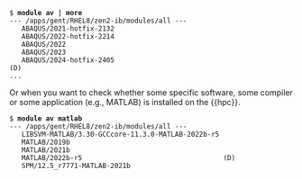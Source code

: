 <pre><code>$ <b>module av | more</b>
--- /apps/gent/RHEL8/zen2-ib/modules/all ---
   ABAQUS/2021-hotfix-2132
   ABAQUS/2022-hotfix-2214
   ABAQUS/2022
   ABAQUS/2023
   ABAQUS/2024-hotfix-2405                                                (D)
...
</code></pre>

Or when you want to check whether some specific software, some compiler or some
application (e.g., MATLAB) is installed on the {{hpc}}.

<pre><code>$ <b>module av matlab</b>
--- /apps/gent/RHEL8/zen2-ib/modules/all ---
   LIBSVM-MATLAB/3.30-GCCcore-11.3.0-MATLAB-2022b-r5
   MATLAB/2019b
   MATLAB/2021b
   MATLAB/2022b-r5                                   (D)
   SPM/12.5_r7771-MATLAB-2021b
</code></pre>
